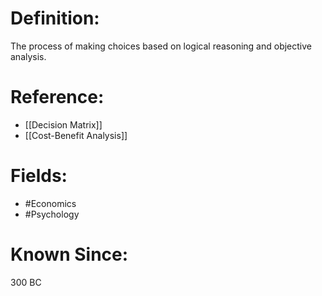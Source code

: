 

# Definition:
The process of making choices based on logical reasoning and objective analysis.

# Reference:
- [[Decision Matrix]]
- [[Cost-Benefit Analysis]]

# Fields: 
- #Economics
- #Psychology

# Known Since:
300 BC


